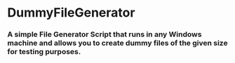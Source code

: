 # DummyFileGenerator

### A simple File Generator Script that runs in any Windows machine and allows you to create dummy files of the given size for testing purposes. 
